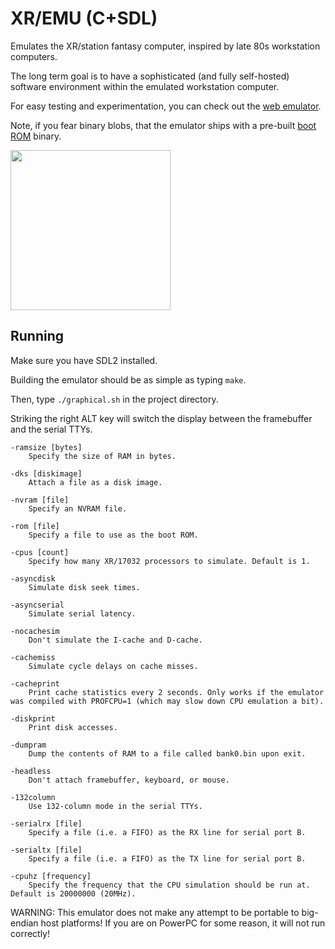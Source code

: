 # XR/EMU (C+SDL)

Emulates the XR/station fantasy computer, inspired by late 80s workstation computers.

The long term goal is to have a sophisticated (and fully self-hosted) software environment within the emulated workstation computer.

For easy testing and experimentation, you can check out the [web emulator](https://xrarch.github.io).

Note, if you fear binary blobs, that the emulator ships with a pre-built [boot ROM](https://github.com/xrarch/a4x) binary.

<img src="https://raw.githubusercontent.com/xrarch/xremu/master/17032.png" width="256">

## Running

Make sure you have SDL2 installed.

Building the emulator should be as simple as typing `make`.

Then, type `./graphical.sh` in the project directory.

Striking the right ALT key will switch the display between the framebuffer and the serial TTYs.

    -ramsize [bytes]
        Specify the size of RAM in bytes.

    -dks [diskimage]
        Attach a file as a disk image.

    -nvram [file]
        Specify an NVRAM file.

    -rom [file]
        Specify a file to use as the boot ROM.

    -cpus [count]
        Specify how many XR/17032 processors to simulate. Default is 1.

    -asyncdisk
        Simulate disk seek times.

    -asyncserial
        Simulate serial latency.

    -nocachesim
        Don't simulate the I-cache and D-cache.

    -cachemiss
        Simulate cycle delays on cache misses.

    -cacheprint
        Print cache statistics every 2 seconds. Only works if the emulator was compiled with PROFCPU=1 (which may slow down CPU emulation a bit).

    -diskprint
        Print disk accesses.

    -dumpram
        Dump the contents of RAM to a file called bank0.bin upon exit.

    -headless
        Don't attach framebuffer, keyboard, or mouse.

    -132column
        Use 132-column mode in the serial TTYs.

    -serialrx [file]
        Specify a file (i.e. a FIFO) as the RX line for serial port B.

    -serialtx [file]
        Specify a file (i.e. a FIFO) as the TX line for serial port B.

    -cpuhz [frequency]
        Specify the frequency that the CPU simulation should be run at. Default is 20000000 (20MHz).

WARNING: This emulator does not make any attempt to be portable to big-endian host platforms! If you are on PowerPC for some reason, it will not run correctly!